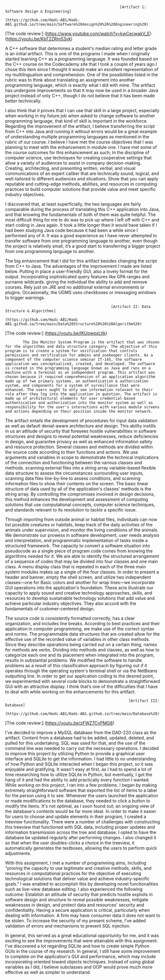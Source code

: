                                                         [Artifact 1: Software Design & Engineering]     
                                                      (https://github.com/Hadi-AB1/Hadi-AB1.github.io/tree/main/Software%20design%20%26%20Engineering%20)
                                                        

[The code review:]  (https://www.youtube.com/watch?v=kwCecwakV_E)      (https://youtu.be/KbT2ZRmS3vk)


                                                            
A C++ software that determines a student's median rating and letter grade is an initial artifact. This is one of the programs I made when I originally started learning C++ as a programming language. It was founded based on the C++ course on the Codecademy site that I took a couple of years ago.I chose this item since I thought it would make an excellent representation of my multilingualism and comprehension. One of the possibilities listed in the rubric was to think about translating an assignment into another programming language, which is exactly what I did with mine. The artifact has undergone improvements so that it may now be used in a broader Java project instead of only C++, though I do not believe that it has been made better technically.

I also think that it proves that I can use that skill in a large project, especially when working in my future job when asked to change software to another programming language, that kind of skill is important in the workforce. Regarding the improvement of the artifact, I believe transferring the script from C++ into Java and running it without errors would be a great example of understanding multiple programming languages as mentioned in the rubric of our course. I believe I have met the course objectives that I was planning to meet with the enhancement in module one. I have met some of the course outcomes for this enhancement as such; In the discipline of computer science, use techniques for creating cooperative settings that allow a variety of audiences to assist in company decision-making. Creating, architecting, and presenting written, verbal, and visual communications of an expert caliber that are technically sound, logical, and well-tailored to different audiences and situations. Show that you can apply reputable and cutting-edge methods, abilities, and resources in computing practices to build computer solutions that provide value and meet specific industry objectives.

I discovered that, at least superficially, the two languages are fairly comparable during the process of translating this C++ application into Java, and that knowing the fundamentals of both of them was quite helpful. The most difficult thing for me to do was to pick up where I left off with C++ and start coding in Java again. It took a little longer than it would have taken if I had been studying Java code because it had been a while since I performed any of it. It was a good experience as I have never attempted to transfer software from one programming language to another, even though the project is relatively small, it’s a good start to transferring a bigger project from one programming language to another. 

The big enhancement that I did for this artifact besides changing the script from C++ to Java. The advantages of the improvement I made are listed below. Putting in place a user-friendly GUI, also a lovely format for the output. Incorporating sophisticated query features like GPA ranges and surname wildcards. giving the individual the ability to add and remove courses. Rely just on JRE and no additional external environments or plugins. Occasionally, the UGMS uses checkboxes or messaging windows to trigger warnings.


                                                    [Artifact II: Data Structure & Algorithms]      
                                                    (https://github.com/Hadi-AB1/Hadi AB1.github.io/tree/main/Data%20Structure%20%26%20Algorithm%20)
                                                    
  [The code review:]  (https://youtu.be/lKUpwpxLtIk)

            The Zoo Monitor System Program is the artifact that was chosen for the algorithms and data structure category. The objective of this program is to create a system for verification that controls permissions and verification for admins and zookeeper clients. As a component of the computer science seminar IT-145, the software application was conceptualized, created, and developed. The software is created in the programming language known as Java and runs on a machine with a terminal as an independent program. This artifact was chosen because it required comprehension of an application algorithm made up of two primary systems, an authentication & authorization system, and components for a system of surveillance that were enhanced. The users ought to only see information relevant to their role after they log into the application in question. The artifact is made up of architectural elements for user credential-based authentication and authorization into the monitor system as well as responsibility for the user's interactions with various module screens and actions depending on their position inside the monitor network.
 
The artifact entails the development of procedures for input data validation as well as default denial-aware architecture and design. This ability instills in us an attitude of security that foresees hostile vulnerabilities in software structures and designs to reveal potential weaknesses, reduce deficiencies in design, and guarantee privacy as well as enhanced information safety and resource protection. Several classes and methods are divided within the source code according to their functions and actions. We use arguments and variables in scope to demonstrate the technical implications of the connection and functioning between the various classes and methods. scanning external files into a string array variable-based flexible data structure to assess the circumstances surrounding user inputs, scanning data files line-by-line to assess conditions, and scanning information files to show their contents on the screen. The basic linear structure of data used by all of the application's classes' methods is the string array. By controlling the compromises involved in design decisions, this method enhances the development and assessment of computing solutions that use computational concepts, computer science techniques, and standards relevant to its resolution to tackle a specific issue. 

Through importing from outside animal or habitat files, individuals can now list possible creatures or habitats, keep track of the daily activities of the animals under supervision, and monitor the living conditions of the animals. We demonstrate our prowess in software development, user needs analysis and interpretation, and programmatic implementation of tasks inside a structured framework. The capacity to convert a software situation into pseudocode as a single piece of program code comes from knowing the algorithms needed for it. We are able to identify the structured arrangement of a sequence of codes that may be divided into four classes and one main class. A menu display class that is repeated in each of the three main system modules makes up a single of the four classes. In order to present a header and banner, empty the shell screen, and utilize two independent classes—one for Basic colors and another for wrap lines—we incorporate GUI operations into the application's foundation. These acts illustrate our capacity to apply sound and creative technology approaches, skills, and resources to develop sustainable technology solutions that add value and achieve particular industry objectives. They also accord with the fundamentals of customer-centered design.

The source code is consistently formatted correctly, has a clear organization, and includes line breaks. According to best practices and their application in computer programming, we make use of the correct syntax and norms. The programmable data structures that are created allow for the effective use of the recorded value of variables in other class methods. Since they describe operations being carried out on a certain thing, names for methods are verbs. Dividing into methods and classes, as well as how to categorize each one and its placement when integrated into the program, results in substantial problems. We modified the software to handle problems as a result of this classification approach by figuring out if it operates through the operating system's terminal shell or via the NetBeans outputting line. In order to get our application coding to the desired point, we experimented with several code blocks to demonstrate a straightforward GUI with an attractive display. I think that’s one of the difficulties that I have to deal with while working on the enhancements for this artifact. 

                                                            [Artifact III: Database] 
                                                            (https://github.com/Hadi-AB1/Hadi-AB1.github.io/tree/main/Database%20)
                                                            
[The code review:]  (https://youtu.be/zFWZ7CvPMG8)
  
  I've decided to improve a MySQL database from the DAD-220 class as the artifact. Content from a database had to be added, updated, deleted, and pulled for this undertaking. SQL was used for that, and the use of the command line was needed to carry out the necessary operations. I decided to improve this project by utilizing Python to provide a graphical user interface and SQLite to get the information. I had little to no understanding of how Python and SQLite interacted when I began this project, so it was enjoyable and gratifying. It wasn't easy at first, as I had to spend a lot of time researching how to utilize SQLite in Python, but eventually, I got the hang of it and had the ability to add practically every function I wanted. While working on this project, I ran into a few problems. I began by making extremely straightforward software that exported the list of items to a label for the person using it to see. Whenever the users launched the application or made modifications to the database, they needed to click a button to modify the items. It's not optimal, as I soon found out; an ongoing view of the database's contents would be far more ideal. In order to make it easier for users to choose and update elements in their program, I created a treeview functionality.  There were a number of challenges with constructing this treeview that functioned with SQL data, including proper updates and information transmission across the tree and database. I opted to have the database be updated regularly after performing changes. I also changed it so that when the user doubles-clicks a choice in the treeview, it automatically generates the textboxes, allowing the users to perform quick adjustments.
  
With this assignment, I met a number of programming aims, including "proving the capacity to use legitimate and creative methods, skills, and resources in computational practices for the objective of executing technological solutions that deliver value and achieve industry-specific goals." I was enabled to accomplish this by developing novel functionalities such as live-view database editing. I also experienced the following outcome: Establish an attitude of security that predicts hostile exploits in software design and structure to reveal possible weaknesses, mitigate weaknesses in design, and protect data and resources' security and confidentiality. Having a secure application is critical, particularly when dealing with information. A firm may have consumer data it does not want to be stolen. To increase the security of my present scheme, I've added validation of errors and mechanisms to prevent SQL injection.

In general, this served as a great educational opportunity for me, and it was exciting to see the improvements that were attainable with this assignment. I've discovered a lot regarding SQLite and how to create simple Python GUIs in the course of my research. In general, I still have some improvement to complete on the application's GUI and performance, which may include incorporating oriented toward objects techniques. Instead of using global variables as I did, I believe subclasses and OOP would prove much more effective as well as simpler to understand. 
